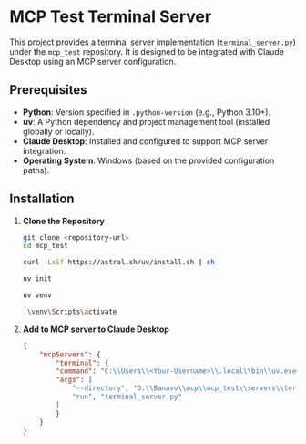 # MCP Test Terminal Server

This project provides a terminal server implementation (`terminal_server.py`) under the `mcp_test` repository. It is designed to be integrated with Claude Desktop using an MCP server configuration.

## Prerequisites

- **Python**: Version specified in `.python-version` (e.g., Python 3.10+).
- **uv**: A Python dependency and project management tool (installed globally or locally).
- **Claude Desktop**: Installed and configured to support MCP server integration.
- **Operating System**: Windows (based on the provided configuration paths).

## Installation

1. **Clone the Repository**

   ```bash
   git clone <repository-url>
   cd mcp_test

   curl -LsSf https://astral.sh/uv/install.sh | sh

   uv init

   uv venv

   .\venv\Scripts\activate

2. **Add to MCP server to Claude Desktop**
    ```json
    {
        "mcpServers": {
            "terminal": {
            "command": "C:\\Users\\<Your-Username>\\.local\\bin\\uv.exe",
            "args": [
                "--directory", "D:\\Banavo\\mcp\\mcp_test\\servers\\terminal_server",
                "run", "terminal_server.py"
            ]
            }
        }
    }
    